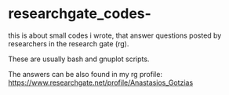 # researchgate_codes-
this is about small codes i wrote, that answer questions posted by researchers in the research gate (rg).

These are usually bash and gnuplot scripts.

The answers can be also found in my rg profile: 
https://www.researchgate.net/profile/Anastasios_Gotzias 
